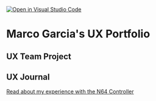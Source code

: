 [![Open in Visual Studio Code](https://classroom.github.com/assets/open-in-vscode-f059dc9a6f8d3a56e377f745f24479a46679e63a5d9fe6f495e02850cd0d8118.svg)](https://classroom.github.com/online_ide?assignment_repo_id=6804877&assignment_repo_type=AssignmentRepo)
# Marco Garcia's UX Portfolio


## UX Team Project


## UX Journal

[Read about my experience with the N64 Controller](j01/README.md)
